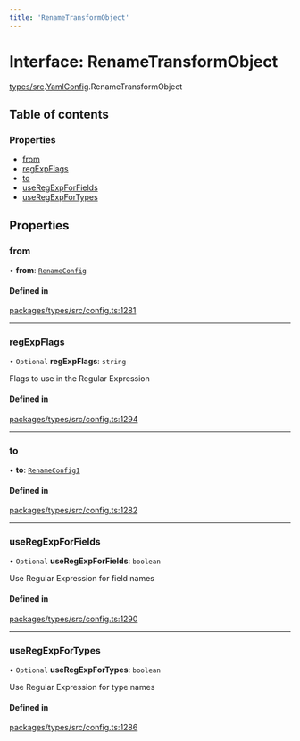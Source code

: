 ```yaml
---
title: 'RenameTransformObject'
---
```


# Interface: RenameTransformObject

[types/src](../modules/types_src).[YamlConfig](../modules/types_src.YamlConfig).RenameTransformObject

## Table of contents

### Properties

- [from](types_src.YamlConfig.RenameTransformObject#from)
- [regExpFlags](types_src.YamlConfig.RenameTransformObject#regexpflags)
- [to](types_src.YamlConfig.RenameTransformObject#to)
- [useRegExpForFields](types_src.YamlConfig.RenameTransformObject#useregexpforfields)
- [useRegExpForTypes](types_src.YamlConfig.RenameTransformObject#useregexpfortypes)

## Properties

### from

• **from**: [`RenameConfig`](types_src.YamlConfig.RenameConfig)

#### Defined in

[packages/types/src/config.ts:1281](https://github.com/Urigo/graphql-mesh/blob/master/packages/types/src/config.ts#L1281)

___

### regExpFlags

• `Optional` **regExpFlags**: `string`

Flags to use in the Regular Expression

#### Defined in

[packages/types/src/config.ts:1294](https://github.com/Urigo/graphql-mesh/blob/master/packages/types/src/config.ts#L1294)

___

### to

• **to**: [`RenameConfig1`](types_src.YamlConfig.RenameConfig1)

#### Defined in

[packages/types/src/config.ts:1282](https://github.com/Urigo/graphql-mesh/blob/master/packages/types/src/config.ts#L1282)

___

### useRegExpForFields

• `Optional` **useRegExpForFields**: `boolean`

Use Regular Expression for field names

#### Defined in

[packages/types/src/config.ts:1290](https://github.com/Urigo/graphql-mesh/blob/master/packages/types/src/config.ts#L1290)

___

### useRegExpForTypes

• `Optional` **useRegExpForTypes**: `boolean`

Use Regular Expression for type names

#### Defined in

[packages/types/src/config.ts:1286](https://github.com/Urigo/graphql-mesh/blob/master/packages/types/src/config.ts#L1286)
